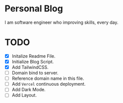 # Personal Blog

I am software engineer who improving skills, every day.

# TODO

* [x] Initalize Readme File.
* [x] Initialize Blog Script.
* [x] Add TailwindCSS.
* [ ] Domain bind to server.
* [ ] Reference domain name in this file.
* [ ] Add `Vercel` continuous deployment.
* [ ] Add Dark Mode.
* [ ] Add Layout.